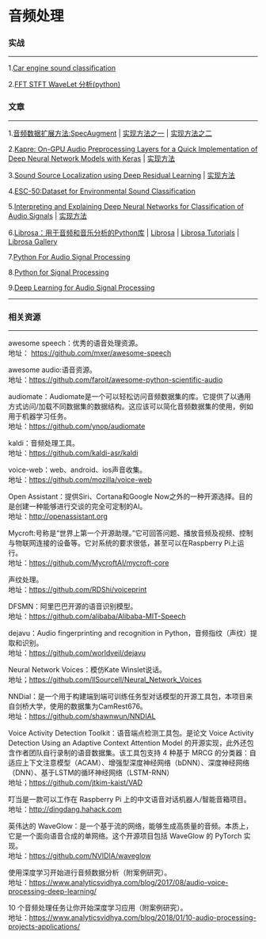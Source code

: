 # 音频处理

### 实战
---
1.[Car engine sound classification](https://github.com/KaroDievas/car-sound-classification-with-keras)

2.[FFT STFT WaveLet 分析(python)](https://github.com/jamess010/AIOpen/blob/master/applications/Audio/FFT_STFT_wavelet_101.py)

### 文章
---

1.[音频数据扩展方法:SpecAugment](https://github.com/jamess010/AIOpen/blob/master/applications/Audio/1904.08779.pdf) | [实现方法之一](https://github.com/shelling203/SpecAugment) | 
 [实现方法之二](https://github.com/zcaceres/spec_augment)

2.[Kapre: On-GPU Audio Preprocessing Layers for a Quick Implementation of Deep Neural Network Models with Keras](https://github.com/jamess010/AIOpen/blob/master/applications/Audio/1706.05781.pdf) | [实现方法](https://github.com/keunwoochoi/kapre)

3.[Sound Source Localization using Deep Residual Learning](https://github.com/jamess010/AIOpen/blob/master/applications/Audio/Fujipress_JRM-29-1-4.pdf) | [实现方法](https://github.com/jamess010/jrm_ssl)

4.[ESC-50:Dataset for Environmental Sound Classification](https://github.com/karoldvl/ESC-50)

5.[Interpreting and Explaining Deep Neural Networks for Classification of Audio Signals](https://github.com/jamess010/AIOpen/blob/master/applications/Audio/1807.03418.pdf) | [实现方法](https://github.com/soerenab/AudioMNIST)

6.[Librosa：用于音频和音乐分析的Python库](https://github.com/jamess010/AIOpen/blob/master/applications/Audio/brian_mcfee.pdf) | [Librosa](https://github.com/librosa/librosa) | [Librosa Tutorials](https://github.com/librosa/tutorial) | [Librosa Gallery](https://github.com/librosa/librosa_gallery)

7.[Python For Audio Signal Processing](https://github.com/jamess010/AIOpen/blob/master/applications/Audio/python_ASR.pdf)

8.[Python for Signal Processing](https://pan.baidu.com/s/1PRDIZPtQWAurE5mAvOHlVg)

9.[Deep Learning for Audio Signal Processing](https://github.com/jamess010/AIOpen/blob/master/applications/Audio/1905.00078.pdf)

---
### 相关资源
---

awesome speech：优秀的语音处理资源。</br>
地址： https://github.com/mxer/awesome-speech

awesome audio:语音资源。</br>
地址：https://github.com/faroit/awesome-python-scientific-audio

audiomate：Audiomate是一个可以轻松访问音频数据集的库。它提供了以通用方式访问/加载不同数据集的数据结构。这应该可以简化音频数据集的使用，例如用于机器学习任务。</br>
地址：https://github.com/ynop/audiomate

kaldi：音频处理工具。</br>
地址：https://github.com/kaldi-asr/kaldi

voice-web：web、android、ios声音收集。</br>
地址：https://github.com/mozilla/voice-web

Open Assistant：提供Siri、Cortana和Google Now之外的一种开源选择。目的是创建一种能够进行交谈的完全可定制的AI。</br>
地址：http://openassistant.org

Mycroft:号称是“世界上第一个开源助理。”它可回答问题、播放音频及视频、控制与物联网连接的设备等。它对系统的要求很低，甚至可以在Raspberry Pi上运行。</br>
地址：https://github.com/MycroftAI/mycroft-core

声纹处理。</br>
地址：https://github.com/RDShi/voiceprint

DFSMN：阿里巴巴开源的语音识别模型。</br>
地址：https://github.com/alibaba/Alibaba-MIT-Speech

dejavu：Audio fingerprinting and recognition in Python，音频指纹（声纹）提取和识别。</br>
地址：https://github.com/worldveil/dejavu

Neural Network Voices：模仿Kate Winslet说话。</br>
地址；https://github.com/llSourcell/Neural_Network_Voices

NNDial：是一个用于构建端到端可训练任务型对话模型的开源工具包，本项目来自剑桥大学，使用的数据集为CamRest676。</br>
地址：https://github.com/shawnwun/NNDIAL

Voice Activity Detection Toolkit：语音端点检测工具包。是论文 Voice Activity Detection Using an Adaptive Context Attention Model 的开源实现，此外还包含作者团队自行录制的语音数据集。该工具包支持 4 种基于 MRCG 的分类器：自适应上下文注意模型（ACAM）、增强型深度神经网络（bDNN）、深度神经网络（DNN）、基于LSTM的循环神经网络（LSTM-RNN）</br>
地址；https://github.com/jtkim-kaist/VAD

叮当是一款可以工作在 Raspberry Pi 上的中文语音对话机器人/智能音箱项目。 </br>
地址：http://dingdang.hahack.com

英伟达的 WaveGlow：是一个基于流的网络，能够生成高质量的音频。本质上，它是一个面向语音合成的单网络。这个开源项目包括 WaveGlow 的 PyTorch 实现。</br>
地址：https://github.com/NVIDIA/waveglow

使用深度学习开始进行音频数据分析（附案例研究）。</br>
地址：https://www.analyticsvidhya.com/blog/2017/08/audio-voice-processing-deep-learning/

10 个音频处理任务让你开始深度学习应用（附案例研究）。 </br>
地址：https://www.analyticsvidhya.com/blog/2018/01/10-audio-processing-projects-applications/
